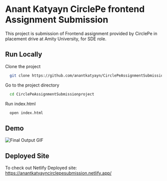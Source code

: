 
# Anant Katyayn CirclePe frontend Assignment Submission

This project is submission of Frontend assignment provided by CirclePe in placement drive at Amity University, for SDE role.



## Run Locally

Clone the project

```bash
  git clone https://github.com/anantkatyayn/CirclePeAssignmentSubmissionproject
```

Go to the project directory

```bash
  cd CirclePeAssignmentSubmissionproject
```

Run index.html

```bash
  open index.html
```



## Demo

![Final Output GIF](https://github.com/anantkatyayn/CirclePeAssignmentSubmission/blob/main/Assets/FinalOutput.gif)


## Deployed Site

To check out Netlify Deployed site:
https://anantkatyayncirclepesubmission.netlify.app/
